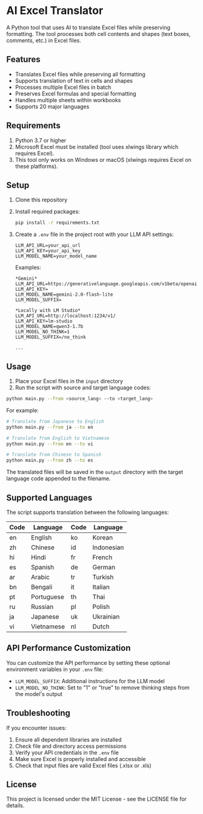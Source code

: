 # AI Excel Translator

A Python tool that uses AI to translate Excel files while preserving formatting. The tool processes both cell contents and shapes (text boxes, comments, etc.) in Excel files.

## Features

- Translates Excel files while preserving all formatting
- Supports translation of text in cells and shapes
- Processes multiple Excel files in batch
- Preserves Excel formulas and special formatting
- Handles multiple sheets within workbooks
- Supports 20 major languages

## Requirements

1. Python 3.7 or higher
2. Microsoft Excel must be installed (tool uses xlwings library which requires Excel).
3. This tool only works on Windows or macOS (xlwings requires Excel on these platforms).

## Setup

1. Clone this repository
2. Install required packages:
   ```bash
   pip install -r requirements.txt
   ```
3. Create a `.env` file in the project root with your LLM API settings:
   ```
   LLM_API_URL=your_api_url
   LLM_API_KEY=your_api_key
   LLM_MODEL_NAME=your_model_name
   ```

   Examples:
   ```
   *Gemini*
   LLM_API_URL=https://generativelanguage.googleapis.com/v1beta/openai/
   LLM_API_KEY=
   LLM_MODEL_NAME=gemini-2.0-flash-lite
   LLM_MODEL_SUFFIX=

   *Locally with LM Studio*
   LLM_API_URL=http://localhost:1234/v1/
   LLM_API_KEY=lm-studio
   LLM_MODEL_NAME=qwen3-1.7b
   LLM_MODEL_NO_THINK=1
   LLM_MODEL_SUFFIX=/no_think

   ...
   ```

## Usage

1. Place your Excel files in the `input` directory
2. Run the script with source and target language codes:

```bash
python main.py --from <source_lang> --to <target_lang>
```

For example:
```bash
# Translate from Japanese to English
python main.py --from ja --to en

# Translate from English to Vietnamese
python main.py --from en --to vi

# Translate from Chinese to Spanish
python main.py --from zh --to es
```

The translated files will be saved in the `output` directory with the target language code appended to the filename.

## Supported Languages

The script supports translation between the following languages:

| Code | Language    | Code | Language     |
|------|-------------|------|--------------|
| en   | English     | ko   | Korean       |
| zh   | Chinese     | id   | Indonesian   |
| hi   | Hindi       | fr   | French       |
| es   | Spanish     | de   | German       |
| ar   | Arabic      | tr   | Turkish      |
| bn   | Bengali     | it   | Italian      |
| pt   | Portuguese  | th   | Thai         |
| ru   | Russian     | pl   | Polish       |
| ja   | Japanese    | uk   | Ukrainian    |
| vi   | Vietnamese  | nl   | Dutch        |

## API Performance Customization

You can customize the API performance by setting these optional environment variables in your `.env` file:

- `LLM_MODEL_SUFFIX`: Additional instructions for the LLM model
- `LLM_MODEL_NO_THINK`: Set to "1" or "true" to remove thinking steps from the model's output

## Troubleshooting

If you encounter issues:

1. Ensure all dependent libraries are installed
2. Check file and directory access permissions
3. Verify your API credentials in the `.env` file
4. Make sure Excel is properly installed and accessible
5. Check that input files are valid Excel files (.xlsx or .xls)

## License

This project is licensed under the MIT License - see the LICENSE file for details.
